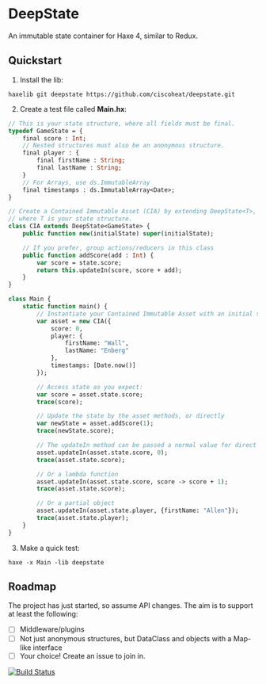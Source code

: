 # DeepState

An immutable state container for Haxe 4, similar to Redux.

## Quickstart

1) Install the lib:

`haxelib git deepstate https://github.com/ciscoheat/deepstate.git`

2) Create a test file called **Main.hx**:

```haxe
// This is your state structure, where all fields must be final.
typedef GameState = {
    final score : Int;
    // Nested structures must also be an anonymous structure.
    final player : {
        final firstName : String;
        final lastName : String;
    }
    // For Arrays, use ds.ImmutableArray
    final timestamps : ds.ImmutableArray<Date>;
}

// Create a Contained Immutable Asset (CIA) by extending DeepState<T>,
// where T is your state structure.
class CIA extends DeepState<GameState> {
    public function new(initialState) super(initialState);

    // If you prefer, group actions/reducers in this class
    public function addScore(add : Int) {
        var score = state.score;
        return this.updateIn(score, score + add);
    }
}

class Main {
    static function main() {
        // Instantiate your Contained Immutable Asset with an initial state
        var asset = new CIA({
            score: 0,
            player: {
                firstName: "Wall",
                lastName: "Enberg"
            },
            timestamps: [Date.now()]
        });

        // Access state as you expect:
        var score = asset.state.score;
        trace(score);

        // Update the state by the asset methods, or directly
        var newState = asset.addScore(1);
        trace(newState.score);

        // The updateIn method can be passed a normal value for direct updates
        asset.updateIn(asset.state.score, 0);
        trace(asset.state.score);

        // Or a lambda function
        asset.updateIn(asset.state.score, score -> score + 1);
        trace(asset.state.score);

        // Or a partial object
        asset.updateIn(asset.state.player, {firstName: "Allen"});
        trace(asset.state.player);
    }
}
```

3) Make a quick test:

`haxe -x Main -lib deepstate`

## Roadmap

The project has just started, so assume API changes. The aim is to support at least the following:

- [ ] Middleware/plugins
- [ ] Not just anonymous structures, but DataClass and objects with a Map-like interface
- [ ] Your choice! Create an issue to join in.

[![Build Status](https://travis-ci.org/ciscoheat/deepstate.svg?branch=master)](https://travis-ci.org/ciscoheat/deepstate)
